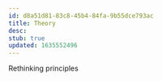 ```yaml
---
id: d8a51d81-83c8-45b4-84fa-9b55dce793ac
title: Theory
desc: 
stub: true
updated: 1635552496
---
```


Rethinking principles
